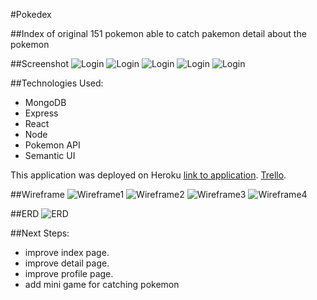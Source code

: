 #Pokedex

##Index of original 151 pokemon
able to catch pakemon
detail about the pokemon

##Screenshot
![Login](./public/log%20in.png)
![Login](./public/signup.png)
![Login](./public/index.png)
![Login](./public/detail.png)
![Login](./public/profile.png)

##Technologies Used: 
- MongoDB
- Express
- React
- Node
- Pokemon API
- Semantic UI


This application was deployed on Heroku [link to application](https://pokedexwithminigame.herokuapp.com/).
[Trello](https://trello.com/b/UvnB9QR6/project-4-pokedex).

##Wireframe
![Wireframe1](./public/wireframe1.png)
![Wireframe2](./public/wireframe2.png)
![Wireframe3](./public/wireframe3.png)
![Wireframe4](./public/wireframe4.png)

##ERD
![ERD](./public/ERD.png)


##Next Steps: 
- improve index page.
- improve detail page.
- improve profile page.
- add mini game for catching pokemon

